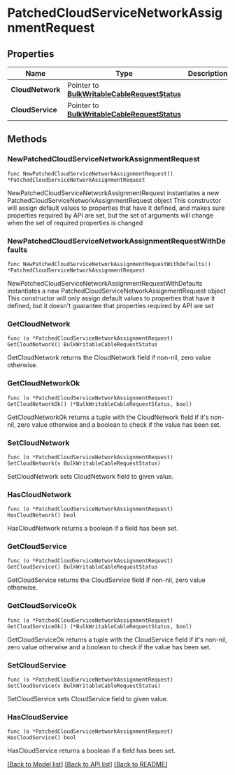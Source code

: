 # PatchedCloudServiceNetworkAssignmentRequest

## Properties

Name | Type | Description | Notes
------------ | ------------- | ------------- | -------------
**CloudNetwork** | Pointer to [**BulkWritableCableRequestStatus**](BulkWritableCableRequestStatus.md) |  | [optional] 
**CloudService** | Pointer to [**BulkWritableCableRequestStatus**](BulkWritableCableRequestStatus.md) |  | [optional] 

## Methods

### NewPatchedCloudServiceNetworkAssignmentRequest

`func NewPatchedCloudServiceNetworkAssignmentRequest() *PatchedCloudServiceNetworkAssignmentRequest`

NewPatchedCloudServiceNetworkAssignmentRequest instantiates a new PatchedCloudServiceNetworkAssignmentRequest object
This constructor will assign default values to properties that have it defined,
and makes sure properties required by API are set, but the set of arguments
will change when the set of required properties is changed

### NewPatchedCloudServiceNetworkAssignmentRequestWithDefaults

`func NewPatchedCloudServiceNetworkAssignmentRequestWithDefaults() *PatchedCloudServiceNetworkAssignmentRequest`

NewPatchedCloudServiceNetworkAssignmentRequestWithDefaults instantiates a new PatchedCloudServiceNetworkAssignmentRequest object
This constructor will only assign default values to properties that have it defined,
but it doesn't guarantee that properties required by API are set

### GetCloudNetwork

`func (o *PatchedCloudServiceNetworkAssignmentRequest) GetCloudNetwork() BulkWritableCableRequestStatus`

GetCloudNetwork returns the CloudNetwork field if non-nil, zero value otherwise.

### GetCloudNetworkOk

`func (o *PatchedCloudServiceNetworkAssignmentRequest) GetCloudNetworkOk() (*BulkWritableCableRequestStatus, bool)`

GetCloudNetworkOk returns a tuple with the CloudNetwork field if it's non-nil, zero value otherwise
and a boolean to check if the value has been set.

### SetCloudNetwork

`func (o *PatchedCloudServiceNetworkAssignmentRequest) SetCloudNetwork(v BulkWritableCableRequestStatus)`

SetCloudNetwork sets CloudNetwork field to given value.

### HasCloudNetwork

`func (o *PatchedCloudServiceNetworkAssignmentRequest) HasCloudNetwork() bool`

HasCloudNetwork returns a boolean if a field has been set.

### GetCloudService

`func (o *PatchedCloudServiceNetworkAssignmentRequest) GetCloudService() BulkWritableCableRequestStatus`

GetCloudService returns the CloudService field if non-nil, zero value otherwise.

### GetCloudServiceOk

`func (o *PatchedCloudServiceNetworkAssignmentRequest) GetCloudServiceOk() (*BulkWritableCableRequestStatus, bool)`

GetCloudServiceOk returns a tuple with the CloudService field if it's non-nil, zero value otherwise
and a boolean to check if the value has been set.

### SetCloudService

`func (o *PatchedCloudServiceNetworkAssignmentRequest) SetCloudService(v BulkWritableCableRequestStatus)`

SetCloudService sets CloudService field to given value.

### HasCloudService

`func (o *PatchedCloudServiceNetworkAssignmentRequest) HasCloudService() bool`

HasCloudService returns a boolean if a field has been set.


[[Back to Model list]](../README.md#documentation-for-models) [[Back to API list]](../README.md#documentation-for-api-endpoints) [[Back to README]](../README.md)



